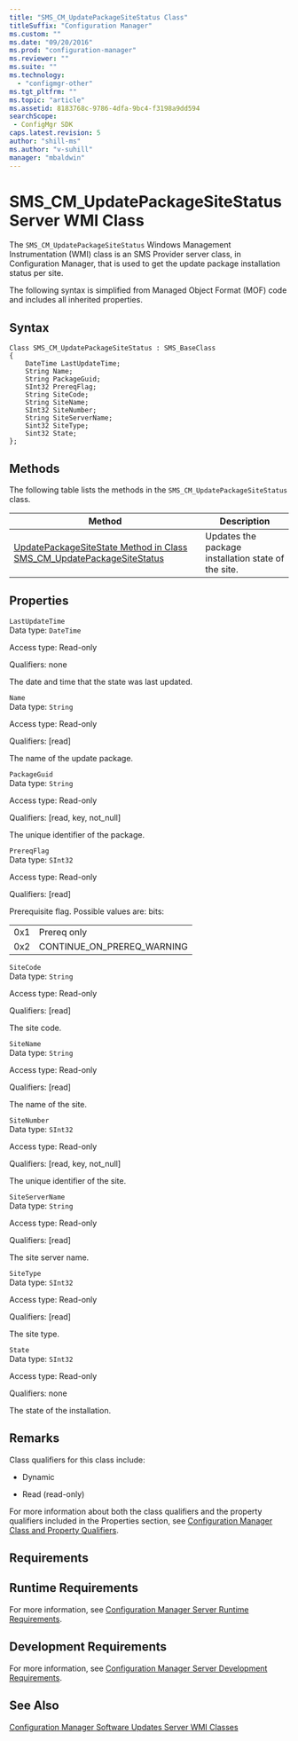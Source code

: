 ```yaml
---
title: "SMS_CM_UpdatePackageSiteStatus Class"
titleSuffix: "Configuration Manager"
ms.custom: ""
ms.date: "09/20/2016"
ms.prod: "configuration-manager"
ms.reviewer: ""
ms.suite: ""
ms.technology:
  - "configmgr-other"
ms.tgt_pltfrm: ""
ms.topic: "article"
ms.assetid: 8183768c-9786-4dfa-9bc4-f3198a9dd594searchScope: - ConfigMgr SDK
caps.latest.revision: 5
author: "shill-ms"
ms.author: "v-suhill"
manager: "mbaldwin"
---
```

# SMS_CM_UpdatePackageSiteStatus Server WMI Class
The  `SMS_CM_UpdatePackageSiteStatus` Windows Management Instrumentation (WMI) class is an SMS Provider server class, in Configuration Manager, that is used to get the update package installation status per site.  

 The following syntax is simplified from Managed Object Format (MOF) code and includes all inherited properties.  

## Syntax  

```  
Class SMS_CM_UpdatePackageSiteStatus : SMS_BaseClass  
{  
    DateTime LastUpdateTime;    
    String Name;  
    String PackageGuid;  
    SInt32 PrereqFlag;  
    String SiteCode;  
    String SiteName;  
    SInt32 SiteNumber;  
    String SiteServerName;  
    Sint32 SiteType;  
    Sint32 State;  
};  

```  

## Methods  
 The following table lists the methods in the `SMS_CM_UpdatePackageSiteStatus` class.  

|Method|Description|  
|------------|-----------------|  
|[UpdatePackageSiteState Method in Class SMS_CM_UpdatePackageSiteStatus](../../../develop/reference/sum/updatepackagesitestate-method-in-class-sms_cm_updatepackagesitestatus.md)|Updates the package installation state of the site.|  

## Properties  
 `LastUpdateTime`  
 Data type: `DateTime`  

 Access type: Read-only  

 Qualifiers: none  

 The date and time that the state was last updated.  

 `Name`  
 Data type: `String`  

 Access type: Read-only  

 Qualifiers: [read]  

 The name of the update package.  

 `PackageGuid`  
 Data type: `String`  

 Access type: Read-only  

 Qualifiers: [read, key, not_null]  

 The unique identifier of the package.  

 `PrereqFlag`  
 Data type: `SInt32`  

 Access type: Read-only  

 Qualifiers: [read]  

 Prerequisite flag. Possible values are: bits:  

|||  
|-|-|  
|0x1|Prereq only|  
|0x2|CONTINUE_ON_PREREQ_WARNING|  

 `SiteCode`  
 Data type: `String`  

 Access type: Read-only  

 Qualifiers: [read]  

 The site code.  

 `SiteName`  
 Data type: `String`  

 Access type: Read-only  

 Qualifiers: [read]  

 The name of the site.  

 `SiteNumber`  
 Data type: `SInt32`  

 Access type: Read-only  

 Qualifiers: [read, key, not_null]  

 The unique identifier of the site.  

 `SiteServerName`  
 Data type: `String`  

 Access type: Read-only  

 Qualifiers: [read]  

 The site server name.  

 `SiteType`  
 Data type: `SInt32`  

 Access type: Read-only  

 Qualifiers: [read]  

 The site type.  

 `State`  
 Data type: `SInt32`  

 Access type: Read-only  

 Qualifiers: none  

 The state of the installation.  

## Remarks  
 Class qualifiers for this class include:  

-   Dynamic  

-   Read (read-only)  

 For more information about both the class qualifiers and the property qualifiers included in the Properties section, see [Configuration Manager Class and Property Qualifiers](../../../develop/reference/misc/class-and-property-qualifiers.md).  

## Requirements  

## Runtime Requirements  
 For more information, see [Configuration Manager Server Runtime Requirements](../../../develop/core/reqs/server-runtime-requirements.md).  

## Development Requirements  
 For more information, see [Configuration Manager Server Development Requirements](../../../develop/core/reqs/server-development-requirements.md).  

## See Also  
 [Configuration Manager Software Updates Server WMI Classes](../../../develop/reference/sum/software-updates-server-wmi-classes.md)
